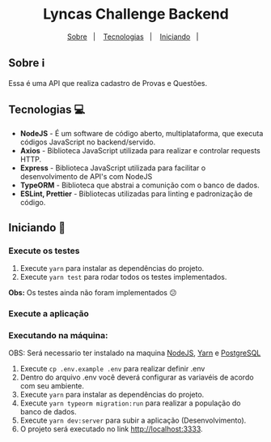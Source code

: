 <h1 align="center">Lyncas Challenge Backend</h1>

<div align="center">
  <p align="center">
    <a href="#sobre-information_source">Sobre</a>&nbsp;&nbsp;&nbsp;|&nbsp;&nbsp;&nbsp;
    <a href="#tecnologias-computer">Tecnologias</a>&nbsp;&nbsp;&nbsp;|&nbsp;&nbsp;&nbsp;
    <a href="#iniciando-rocket">Iniciando</a>&nbsp;&nbsp;&nbsp;|&nbsp;&nbsp;&nbsp;
  </p>
</div>

## Sobre :information_source:

Essa é uma API que realiza cadastro de Provas e Questões.

## Tecnologias :computer:

- **NodeJS** - É um software de código aberto, multiplataforma, que executa códigos JavaScript no backend/servido.
- **Axios** - Biblioteca JavaScript utilizada para realizar e controlar requests HTTP.
- **Express** - Biblioteca JavaScript utilizada para facilitar o desenvolvimento de API's com NodeJS
- **TypeORM** - Biblioteca que abstrai a comunição com o banco de dados.
- **ESLint, Prettier** - Bibliotecas utilizadas para linting e padronização de código.

## Iniciando :rocket:

### Execute os testes

1. Execute `yarn` para instalar as dependências do projeto.
2. Execute `yarn test` para rodar todos os testes implementados.

**Obs:** Os testes ainda não foram implementados :confused:

### Execute a aplicação

### Executando na máquina: 
OBS: Será necessario ter instalado na maquina [NodeJS](https://nodejs.org/en/), [Yarn](https://yarnpkg.com/) e [PostgreSQL](https://www.postgresql.org/)

1. Execute `cp .env.example .env` para realizar definir .env
2. Dentro do arquivo .env você deverá configurar as variavéis de acordo com seu ambiente.
3. Execute `yarn` para instalar as dependências do projeto.
4. Execute `yarn typeorm migration:run` para realizar a população do banco de dados.
2. Execute `yarn dev:server` para subir a aplicação (Desenvolvimento).
3. O projeto será executado no link [http://localhost:3333](http://localhost:3333).



